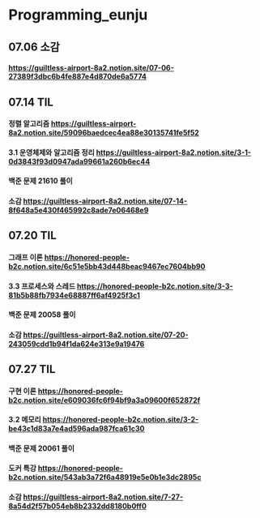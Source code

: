 # Programming_eunju

## 07.06 소감
#### https://guiltless-airport-8a2.notion.site/07-06-27389f3dbc6b4fe887e4d870de6a5774

## 07.14 TIL
#### 정렬 알고리즘 https://guiltless-airport-8a2.notion.site/59096baedcec4ea88e30135741fe5f52
#### 3.1 운영체제와 알고리즘 정리 https://guiltless-airport-8a2.notion.site/3-1-0d3843f93d0947ada99661a260b6ec44
#### 백준 문제 21610 풀이
#### 소감 https://guiltless-airport-8a2.notion.site/07-14-8f648a5e430f465992c8ade7e06468e9


## 07.20 TIL
#### 그래프 이론 https://honored-people-b2c.notion.site/6c51e5bb43d448beac9467ec7604bb90
#### 3.3 프로세스와 스레드 https://honored-people-b2c.notion.site/3-3-81b5b88fb7934e68887ff6af4925f3c1
#### 백준 문제 20058 풀이
#### 소감 https://guiltless-airport-8a2.notion.site/07-20-243059cdd1b94f1da624e313e9a19476


## 07.27 TIL
#### 구현 이론 https://honored-people-b2c.notion.site/e609036fc6f94bf9a3a09600f652872f
#### 3.2 메모리 https://honored-people-b2c.notion.site/3-2-be43c1d83a7e4ad596ada987fca61c30
#### 백준 문제 20061 풀이
#### 도커 특강 https://honored-people-b2c.notion.site/543ab3a72f6a48919e5e0b1e3dc2895c
#### 소감 https://guiltless-airport-8a2.notion.site/7-27-8a54d2f57b054eb8b2332dd8180b0ff0
